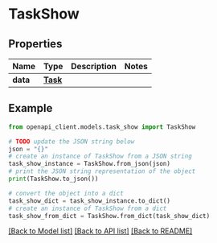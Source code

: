 # TaskShow


## Properties

Name | Type | Description | Notes
------------ | ------------- | ------------- | -------------
**data** | [**Task**](Task.md) |  | 

## Example

```python
from openapi_client.models.task_show import TaskShow

# TODO update the JSON string below
json = "{}"
# create an instance of TaskShow from a JSON string
task_show_instance = TaskShow.from_json(json)
# print the JSON string representation of the object
print(TaskShow.to_json())

# convert the object into a dict
task_show_dict = task_show_instance.to_dict()
# create an instance of TaskShow from a dict
task_show_from_dict = TaskShow.from_dict(task_show_dict)
```
[[Back to Model list]](../README.md#documentation-for-models) [[Back to API list]](../README.md#documentation-for-api-endpoints) [[Back to README]](../README.md)


